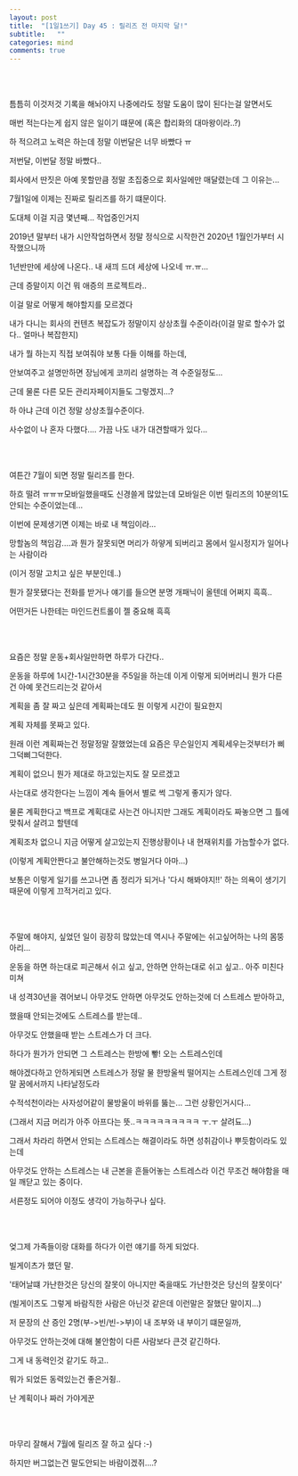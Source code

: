 ```yaml
---
layout: post
title:  "[1일1쓰기] Day 45 : 릴리즈 전 마지막 달!"
subtitle:   ""
categories: mind
comments: true
---
```








<br>

<br>

틈틈히 이것저것 기록을 해놔야지 나중에라도 정말 도움이 많이 된다는걸 알면서도

매번 적는다는게 쉽지 않은 일이기 떄문에 (혹은 합리화의 대마왕이라..?)

하 적으려고 노력은 하는데 정말 이번달은 너무 바빴다 ㅠ

저번달, 이번달 정말 바빴다..

회사에서 딴짓은 아예 못할만큼 정말 초집중으로 회사일에만 매달렸는데 그 이유는...

7월1일에 이제는 진짜로 릴리즈를 하기 떄문이다.

도대체 이걸 지금 몇년째... 작업중인거지

2019년 말부터 내가 시안작업하면서 정말 정식으로 시작한건 2020년 1월인가부터 시작했으니까

1년반만에 세상에 나온다.. 내 새끠 드뎌 세상에 나오네 ㅠ.ㅠ...

근데 증말이지 이건 뭐 애증의 프로젝트라..

이걸 말로 어떻게 해야할지를 모르겠다

내가 다니는 회사의 컨텐츠 복잡도가 정말이지 상상초월 수준이라(이걸 말로 할수가 없다.. 얼마나 복잡한지)

내가 뭘 하는지 직접 보여줘야 보통 다들 이해를 하는데,

안보여주고 설명만하면 장님에게 코끼리 설명하는 격 수준일정도...

근데 물론 다른 모든 관리자페이지들도 그렇겠지...?

하 아냐 근데 이건 정말 상상초월수준이다.

사수없이 나 혼자 다했다.... 가끔 나도 내가 대견할때가 있다...

<br>

<br>

여튼간 7월이 되면 정말 릴리즈를 한다.

하흐 떨려 ㅠㅠㅠ모바일했을때도 신경쓸게 많았는데 모바일은 이번 릴리즈의 10분의1도 안되는 수준이었는데...

이번에 문제생기면 이제는 바로 내 책임이라...

망할놈의 책임감....과 뭔가 잘못되면 머리가 하얗게 되버리고 몸에서 일시정지가 일어나는 사람이라

(이거 정말 고치고 싶은 부분인데..)

뭔가 잘못됐다는 전화를 받거나 얘기를 들으면 분명 개패닉이 올텐데 어쩌지 흑흑..

어떤거든 나한테는 마인드컨트롤이 젤 중요해 흑흑

<br>

<br>

요즘은 정말 운동+회사일만하면 하루가 다간다..

운동을 하루에 1시간-1시간30분을 주5일을 하는데 이게 이렇게 되어버리니 뭔가 다른건 아예 못건드리는것 같아서

계획을 좀 잘 짜고 싶은데 계획짜는데도 뭔 이렇게 시간이 필요한지

계획 자체를 못짜고 있다.

원래 이런 계획짜는건 정말정말 잘했었는데 요즘은 무슨일인지 계획세우는것부터가 삐그덕삐그덕한다.

계획이 없으니 뭔가 제대로 하고있는지도 잘 모르겠고

사는대로 생각한다는 느낌이 계속 들어서 별로 썩 그렇게 좋지가 않다.

물론 계획한다고 백프로 계획대로 사는건 아니지만 그래도 계획이라도 짜놓으면 그 틀에 맞춰서 살려고 할텐데

계획조차 없으니 지금 어떻게 살고있는지 진행상황이나 내 현재위치를 가늠할수가 없다.

(이렇게 계획안짠다고 불안해하는것도 병일거다 아마...)

보통은 이렇게 일기를 쓰고나면 좀 정리가 되거나 '다시 해봐야지!!' 하는 의욕이 생기기 때문에 이렇게 끄적거리고 있다.

<br>

<br>

주말에 해야지, 싶었던 일이 굉장히 많았는데 역시나 주말에는 쉬고싶어하는 나의 몸뚱아리...

운동을 하면 하는대로 피곤해서 쉬고 싶고, 안하면 안하는대로 쉬고 싶고.. 아주 미친다 미쳐

내 성격30년을 겪어보니 아무것도 안하면 아무것도 안하는것에 더 스트레스 받아하고, 

했을때 안되는것에도 스트레스를 받는데..

아무것도 안했을때 받는 스트레스가 더 크다.

하다가 뭔가가 안되면 그 스트레스는 한방에 뽷! 오는 스트레스인데

해야겠다하고 안하게되면 스트레스가 정말 물 한방울씩 떨어지는 스트레스인데 그게 정말 꿈에서까지 나타날정도라

수적석천이라는 사자성어같이 물방울이 바위를 뚫는... 그런 상황인거시다...

(그래서 지금 머리가 아주 아프다는 뜻..ㅋㅋㅋㅋㅋㅋㅋㅋㅋ ㅜ.ㅜ 살려됴...)

그래서 차라리 하면서 안되는 스트레스는 해결이라도 하면 성취감이나 뿌듯함이라도 있는데

아무것도 안하는 스트레스는 내 근본을 흔들어놓는 스트레스라 이건 무조건 해야함을 매일 깨닫고 있는 중이다.

서른정도 되어야 이정도 생각이 가능하구나 싶다.

<br>

<br>

엊그제 가족들이랑 대화를 하다가 이런 얘기를 하게 되었다.

빌게이츠가 했던 말.

'태어날떄 가난한것은 당신의 잘못이 아니지만 죽을때도 가난한것은 당신의 잘못이다'

(빌게이츠도 그렇게 바람직한 사람은 아닌것 같은데 이런말은 잘했단 말이지...)

저 문장의 산 증인 2명(부->빈/빈->부)이 내 조부와 내 부이기 떄문일까, 

아무것도 안하는것에 대해 불안함이 다른 사람보다 큰것 같긴하다.

그게 내 동력인것 같기도 하고..

뭐가 되었든 동력있는건 좋은거쥥..

난 계획이나 짜러 가야게꾼

<br>

<br>

마무리 잘해서 7월에 릴리즈 잘 하고 싶다 :-)

하지만 버그없는건 말도안되는 바람이겠쥐....?

















